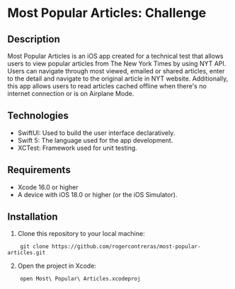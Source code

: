 # Most Popular Articles: Challenge

## Description
Most Popular Articles is an iOS app created for a technical test that allows users to view popular articles from The New York Times by using NYT API. Users can navigate through most viewed, emailed or shared articles, enter to the detail and navigate to the original article in NYT website. Additionally, this app allows users to read articles cached offline when there's no internet connection or is on Airplane Mode.

## Technologies
* SwiftUI: Used to build the user interface declaratively.
* Swift 5: The language used for the app development.
* XCTest: Framework used for unit testing.

## Requirements
* Xcode 16.0 or higher
* A device with iOS 18.0 or higher (or the iOS Simulator).

## Installation
1. Clone this repository to your local machine:
```
	git clone https://github.com/rogercontreras/most-popular-articles.git
```
2. Open the project in Xcode: 
```
	open Most\ Popular\ Articles.xcodeproj
```


